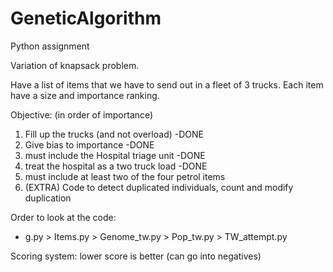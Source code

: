 # GeneticAlgorithm
Python assignment

Variation of knapsack problem.

Have a list of items that we have to send out in a fleet of 3 trucks.
Each item have a size and importance ranking.

Objective: (in order of importance)
1. Fill up the trucks (and not overload) -DONE
2. Give bias to importance -DONE
3. must include the Hospital triage unit -DONE
4. treat the hospital as a two truck load -DONE
5. must include at least two of the four petrol items
6. (EXTRA) Code to detect duplicated individuals, count and modify duplication 

Order to look at the code:
* g.py > Items.py > Genome_tw.py > Pop_tw.py > TW_attempt.py

Scoring system: lower score is better (can go into negatives)
